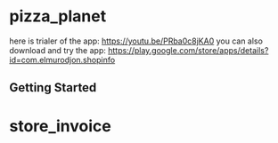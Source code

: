 # pizza_planet

here is trialer of the app: https://youtu.be/PRba0c8jKA0
you can also download and try the app: https://play.google.com/store/apps/details?id=com.elmurodjon.shopinfo

## Getting Started


# store_invoice
